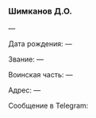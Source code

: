 ### Шимканов Д.О.

—

Дата рождения: —

Звание: —

Воинская часть: —

Адрес: —

Сообщение в Telegram: []()
